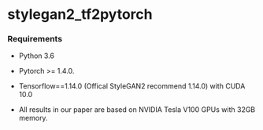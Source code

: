 # stylegan2_tf2pytorch

### Requirements
- Python 3.6

- Pytorch >= 1.4.0.

- Tensorflow==1.14.0 (Offical StyleGAN2 recommend 1.14.0) with CUDA 10.0

- All results in our paper are based on NVIDIA Tesla V100 GPUs with 32GB memory. 